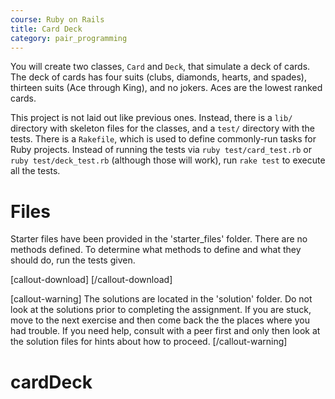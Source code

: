 ```yaml
---
course: Ruby on Rails
title: Card Deck
category: pair_programming
---
```


You will create two classes, `Card` and `Deck`, that simulate a deck of cards. The deck of cards has four suits (clubs, diamonds, hearts, and spades), thirteen suits (Ace through King), and no jokers. Aces are the lowest ranked cards.

This project is not laid out like previous ones. Instead, there is a `lib/` directory with skeleton files for the classes, and a `test/` directory with the tests. There is a `Rakefile`, which is used to define commonly-run tasks for Ruby projects. Instead of running the tests via `ruby test/card_test.rb` or `ruby test/deck_test.rb` (although those will work), run `rake test` to execute all the tests.

# Files

Starter files have been provided in the 'starter_files' folder. There are no methods defined. To determine what methods to define and what they should do, run the tests given.

[callout-download] [/callout-download]

[callout-warning] The solutions are located in the 'solution' folder. Do not look at the solutions prior to completing the assignment. If you are stuck, move to the next exercise and then come back the the places where you had trouble. If you need help, consult with a peer first and only then look at the solution files for hints about how to proceed. [/callout-warning]
# cardDeck
